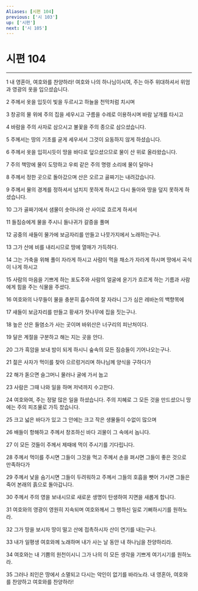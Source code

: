 ```yaml
---
Aliases: [시편 104]
previous: ['시 103']
up: ['시편']
next: ['시 105']
---
```

# 시편 104

***


1 내 영혼아, 여호와를 찬양하라! 여호와 나의 하나님이시여, 주는 아주 위대하셔서 위엄과 영광의 옷을 입으셨습니다. 

2 주께서 옷을 입듯이 빛을 두르시고 하늘을 천막처럼 치시며 

3 창공의 물 위에 주의 집을 세우시고 구름을 수레로 이용하시며 바람 날개를 타시고 

4 바람을 주의 사자로 삼으시고 불꽃을 주의 종으로 삼으셨습니다. 

5 주께서는 땅의 기초를 굳게 세우셔서 그것이 요동하지 않게 하셨습니다. 

6 주께서 옷을 입히시듯이 땅을 바다로 덮으셨으므로 물이 산 위로 올라왔습니다. 

7 주의 책망에 물이 도망하고 우뢰 같은 주의 명령 소리에 물이 달아나 

8 주께서 정한 곳으로 돌아갔으며 산은 오르고 골짜기는 내려갔습니다. 

9 주께서 물의 경계를 정하셔서 넘치지 못하게 하시고 다시 돌아와 땅을 덮지 못하게 하셨습니다. 

10 그가 골짜기에서 샘물이 솟아나와 산 사이로 흐르게 하셔서 

11 들짐승에게 물을 주시니 들나귀가 갈증을 풀며 

12 공중의 새들이 물가에 보금자리를 만들고 나뭇가지에서 노래하는구나. 

13 그가 산에 비를 내리시므로 땅에 열매가 가득하다. 

14 그는 가축을 위해 풀이 자라게 하시고 사람이 먹을 채소가 자라게 하시며 땅에서 곡식이 나게 하시고 

15 사람의 마음을 기쁘게 하는 포도주와 사람의 얼굴에 윤기가 흐르게 하는 기름과 사람에게 힘을 주는 식물을 주셨다. 

16 여호와의 나무들이 물을 충분히 흡수하여 잘 자라니 그가 심은 레바논의 백향목에 

17 새들이 보금자리를 만들고 황새가 잣나무에 집을 짓는구나. 

18 높은 산은 들염소가 사는 곳이며 바위산은 너구리의 피난처이다. 

19 달은 계절을 구분하고 해는 지는 곳을 안다. 

20 그가 흑암을 보내 밤이 되게 하시니 숲속의 모든 짐승들이 기어나오는구나. 

21 젊은 사자가 먹이를 찾아 으르렁거리며 하나님께 양식을 구하다가 

22 해가 돋으면 슬그머니 물러나 굴에 가서 눕고 

23 사람은 그때 나와 일을 하며 저녁까지 수고한다. 

24 여호와여, 주는 정말 많은 일을 하셨습니다. 주의 지혜로 그 모든 것을 만드셨으니 땅에는 주의 피조물로 가득 찼습니다. 

25 크고 넓은 바다가 있고 그 안에는 크고 작은 생물들이 수없이 많으며 

26 배들이 항해하고 주께서 창조하신 바다 괴물이 그 속에서 놉니다. 

27 이 모든 것들이 주께서 제때에 먹이 주시기를 기다립니다. 

28 주께서 먹이를 주시면 그들이 그것을 먹고 주께서 손을 펴시면 그들이 좋은 것으로 만족하다가 

29 주께서 낯을 숨기시면 그들이 두려워하고 주께서 그들의 호흡을 뺏어 가시면 그들은 죽어 본래의 흙으로 돌아갑니다. 

30 주께서 주의 영을 보내시므로 새로운 생명이 탄생하여 지면을 새롭게 합니다. 

31 여호와의 영광이 영원히 지속되며 여호와께서 그 행하신 일로 기뻐하시기를 원하노라. 

32 그가 땅을 보시자 땅이 떨고 산에 접촉하시자 산이 연기를 내는구나. 

33 내가 일평생 여호와께 노래하며 내가 사는 날 동안 내 하나님을 찬양하리라. 

34 여호와는 내 기쁨의 원천이시니 그가 나의 이 모든 생각을 기쁘게 여기시기를 원하노라. 

35 그러나 죄인은 땅에서 소멸되고 다시는 악인이 없기를 바라노라. 내 영혼아, 여호와를 찬양하고 여호와를 찬양하라!
